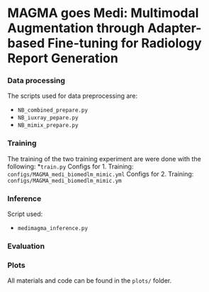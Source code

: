 # MAGMA goes Medi: Multimodal Augmentation through Adapter-based Fine-tuning for Radiology Report Generation

### Data processing
The scripts used for data preprocessing are:
* `NB_combined_prepare.py`
* `NB_iuxray_pepare.py` 
* `NB_mimix_prepare.py`

### Training
The training of the two training experiment are were done with the following:
*`train.py`
Configs for 1. Training: `configs/MAGMA_medi_biomedlm_mimic.yml`
Configs for 2. Training: `configs/MAGMA_medi_biomedlm_mimic.ym`

### Inference
Script used:
* `medimagma_inference.py`

### Evaluation

### Plots
All materials and code can be found in the `plots/` folder.
